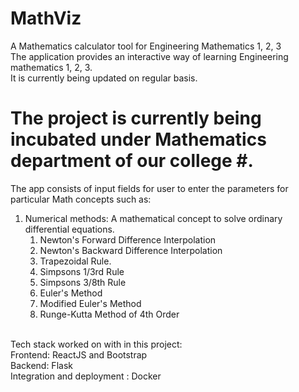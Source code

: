 # MathViz
A Mathematics calculator tool for Engineering Mathematics 1, 2, 3<br>
The application provides an interactive way of learning Engineering mathematics 1, 2, 3.<br>
It is currently being updated on regular basis.<br>
# The project is currently being incubated under Mathematics department of our college #.<br>
The app consists of input fields for user to enter the parameters for particular Math concepts such as:<br>
1) Numerical methods: A mathematical concept to solve ordinary differential equations.<br>
    1. Newton's Forward Difference Interpolation
    2. Newton's Backward Difference Interpolation
    3. Trapezoidal Rule.
    4. Simpsons 1/3rd Rule
    5. Simpsons 3/8th Rule
    6. Euler's Method
    7. Modified Euler's Method
    8. Runge-Kutta Method of 4th Order
<br>
Tech stack worked on with in this project:<br>
Frontend: ReactJS and Bootstrap <br>
Backend: Flask <br>
Integration and deployment : Docker
